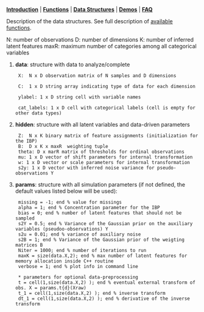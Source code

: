 [**Introduction**](https://ivaleram.github.io/GLFM/) | [**Functions**](doc_functions.html) | [**Data Structures**](doc_struct.html) | [**Demos**](demos.html) | [**FAQ**](FAQ_errors.html)

Description of the data structures. See full description of [available functions](doc_functions.html).

N: number of observations
D: number of dimensions
K: number of inferred latent features
maxR: maximum number of categories among all categorical variables

1. **data**: structure with data to analyze/complete

    	X:  N x D observation matrix of N samples and D dimensions

    	C:  1 x D string array indicating type of data for each dimension

    	ylabel: 1 x D string cell with variable names

    	cat_labels: 1 x D cell with categorical labels (cell is empty for other data types)

2. **hidden**: structure with all latent variables and data-driven parameters

    	Z:  N x K binary matrix of feature assignments (initialization for the IBP)
    	B:  D x K x maxR  weighting tuple
    	theta: D x marR matrix of thresholds for ordinal observations
    	mu: 1 x D vector of shift parameters for internal transformation
    	w: 1 x D vector or scale parameters for internal transformation
    	s2y: 1 x D vector with inferred noise variance for pseudo-observations Y

3. **params**: structure with all simulation parameters (if not defined, the default values listed below will be used):

        missing = -1; end % value for missings
        alpha = 1; end % Concentration parameter for the IBP
        bias = 0; end % number of latent features that should not be sampled
        s2Y = 0.5; end % Variance of the Gaussian prior on the auxiliary variables (pseudoo-observations) Y
        s2u = 0.01; end % variance of auxiliary noise
        s2B = 1; end % Variance of the Gaussian prior of the weigting matrices B
        Niter = 1000; end % number of iterations to run
        maxK = size(data.X,2); end % max number of latent features for memory allocation inside C++ routine
        verbose = 1; end % plot info in command line

        * parameters for optional data-preprocessing
        t = cell(1,size(data.X,2) ); end % eventual external transform of obs. X = params.t{d}(Xraw)
        t_1 = cell(1,size(data.X,2) ); end % inverse transform
        dt_1 = cell(1,size(data.X,2) ); end % derivative of the inverse transform
